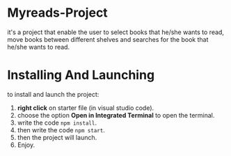 # Myreads-Project
 it's a project that enable the user to select books that he/she wants to read, move books between different shelves and searches for the book that he/she wants to read.

# Installing And Launching
 to install and launch the project:
  1) **right click** on starter file (in visual studio code).
  2) choose the option **Open in Integrated Terminal** to open the terminal.
  3) write the code `npm install`.
  4) then write the code `npm start`.
  5) then the project will launch.
  6) Enjoy.
